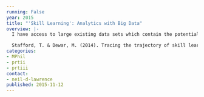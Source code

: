 ```yaml
---
running: False
year: 2015
title: "'Skill Learning': Analytics with Big Data"
overview: |-
  I have access to large existing data sets which contain the potential to show skill development on real-world tasks for large numbers of people (i.e. n>1,000,000 in domains of chess and online maths education). Using theory from the cognitive science of learning, advanced statistical models and open source programming languages (R, Python) we will test theories of what makes learning most effective. The ambition will be to design more effective learning practices. 

  Stafford, T. & Dewar, M. (2014). Tracing the trajectory of skill learning with a very large sample of online game players. Psychological Science, 25(2) 511-518.
categories:
- MPhil
- prtii
- prtiii
contact:
- neil-d-lawrence
published: 2015-11-12
---
```

